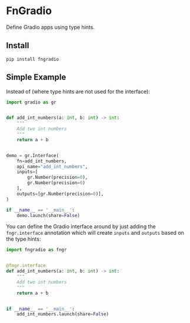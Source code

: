 # FnGradio

Define Gradio apps using type hints.

## Install

```
pip install fngradio
```

## Simple Example

Instead of (where type hints are not used for the interface):

```python
import gradio as gr


def add_int_numbers(a: int, b: int) -> int:
    """
    Add two int numbers
    """
    return a + b


demo = gr.Interface(
    fn=add_int_numbers,
    api_name="add_int_numbers",
    inputs=[
        gr.Number(precision=0),
        gr.Number(precision=0)
    ],
    outputs=[gr.Number(precision=0)],
)

if __name__ == '__main__':
    demo.launch(share=False)
```

You can define the Gradio interface around by just adding the `fngr.interface` annotation which will create `inputs` and `outputs` based on the type hints:

```python
import fngradio as fngr


@fngr.interface
def add_int_numbers(a: int, b: int) -> int:
    """
    Add two int numbers
    """
    return a + b


if __name__ == '__main__':
    add_int_numbers.launch(share=False)
```

